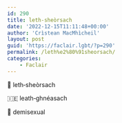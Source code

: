 ```yaml
---
id: 290
title: leth‑sheòrsach
date: '2022-12-15T11:11:48+00:00'
author: 'Crìstean MacMhìcheil'
layout: post
guid: 'https://faclair.lgbt/?p=290'
permalink: /leth%e2%80%91sheorsach/
categories:
    - Faclair
---
```


&#x1f3f4;&#xe0067;&#xe0062;&#xe0073;&#xe0063;&#xe0074;&#xe007f; leth‑sheòrsach

&#x1f1ee;&#x1f1ea; leath‑ghnéasach

&#x1f3f4;&#xe0067;&#xe0062;&#xe0065;&#xe006e;&#xe0067;&#xe007f; demisexual